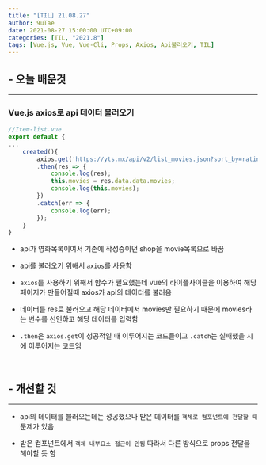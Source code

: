 ```yaml
---
title: "[TIL] 21.08.27"
author: 9uTae
date: 2021-08-27 15:00:00 UTC+09:00
categories: [TIL, "2021.8"]
tags: [Vue.js, Vue, Vue-Cli, Props, Axios, Api불러오기, TIL]
---
```


## - 오늘 배운것 

---

### Vue.js axios로 api 데이터 불러오기  

```js
//Item-list.vue
export default {
...
    created(){
        axios.get('https://yts.mx/api/v2/list_movies.json?sort_by=rating')
        .then(res => {
            console.log(res);
            this.movies = res.data.data.movies;
            console.log(this.movies);
        })
        .catch(err => {
            console.log(err);
        });
    }
}
```

- api가 영화목록이여서 기존에 작성중이던 shop을 movie목록으로 바꿈

- api를 불러오기 위해서 `axios`를 사용함

- `axios`를 사용하기 위해서 함수가 필요했는데 vue의 라이플사이클을 이용하여 해당 페이지가 만들어질때 axios가 api의 데이터를 불러옴

- 데이터를 res로 불러오고 해당 데이터에서 movies만 필요하기 때문에 movies라는 변수를 선언하고 해당 데이터를 입력함

- `.then`은 `axios.get`이 성공적일 때 이루어지는 코드들이고 `.catch`는 실패했을 시에 이루어지는 코드임

<br>

## - 개선할 것

---

- api의 데이터를 불러오는데는 성공했으나 받은 데이터를 `객체로 컴포넌트에 전달할 때` 문제가 있음

- 받은 컴포넌트에서 `객체 내부요소 접근이 안됨` 따라서 다른 방식으로 props 전달을 해야할 듯 함

<br>